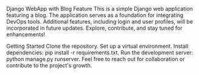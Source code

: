 Django WebApp with Blog Feature
This is a simple Django web application featuring a blog. The application serves as a foundation for integrating DevOps tools. Additional features, including login and user profiles, will be incorporated in future updates. Explore, contribute, and stay tuned for enhancements!

Getting Started
Clone the repository.
Set up a virtual environment.
Install dependencies: pip install -r requirements.txt.
Run the development server: python manage.py runserver.
Feel free to reach out for collaboration or contribute to the project's growth.
